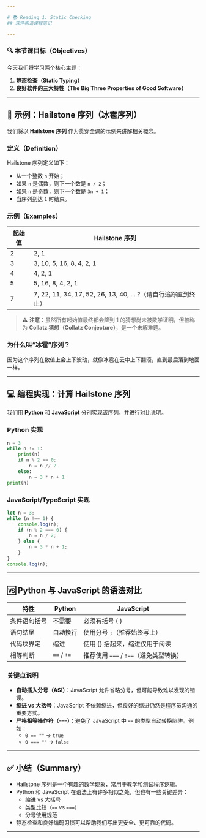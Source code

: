 ```yaml
---

# 📚 Reading 1: Static Checking
## 软件构造课程笔记

---
```


### 🔍 本节课目标（Objectives）

今天我们将学习两个核心主题：

1. **静态检查（Static Typing）**
2. **良好软件的三大特性（The Big Three Properties of Good Software）**

---

## 🧮 示例：Hailstone 序列（冰雹序列）

我们将以 **Hailstone 序列** 作为贯穿全课的示例来讲解相关概念。

### 定义（Definition）

Hailstone 序列定义如下：

- 从一个整数 `n` 开始；
- 如果 `n` 是偶数，则下一个数是 `n / 2`；
- 如果 `n` 是奇数，则下一个数是 `3n + 1`；
- 当序列到达 `1` 时结束。

### 示例（Examples）

| 起始值 | Hailstone 序列 |
|--------|----------------|
| 2      | 2, 1           |
| 3      | 3, 10, 5, 16, 8, 4, 2, 1 |
| 4      | 4, 2, 1        |
| 5      | 5, 16, 8, 4, 2, 1 |
| 7      | 7, 22, 11, 34, 17, 52, 26, 13, 40, ... ?（请自行追踪直到终止） |

> ⚠️ **注意**：虽然所有起始值最终都会降到 1 的猜想尚未被数学证明，但被称为 **Collatz 猜想（Collatz Conjecture）**，是一个未解难题。

### 为什么叫“冰雹”序列？

因为这个序列在数值上会上下波动，就像冰雹在云中上下翻滚，直到最后落到地面一样。

---

## 💻 编程实现：计算 Hailstone 序列

我们用 **Python** 和 **JavaScript** 分别实现该序列，并进行对比说明。

### Python 实现

```python
n = 3
while n != 1:
    print(n)
    if n % 2 == 0:
        n = n // 2
    else:
        n = 3 * n + 1
print(n)
```

### JavaScript/TypeScript 实现

```javascript
let n = 3;
while (n !== 1) {
    console.log(n);
    if (n % 2 === 0) {
        n = n / 2;
    } else {
        n = 3 * n + 1;
    }
}
console.log(n);
```

---

## 🆚 Python 与 JavaScript 的语法对比

| 特性 | Python | JavaScript |
|------|--------|------------|
| 条件语句括号 | 不需要 | 必须有括号 ( ) |
| 语句结尾 | 自动换行 | 使用分号 `;`（推荐始终写上） |
| 代码块界定 | 缩进 | 使用 {} 括起来，缩进仅用于阅读 |
| 相等判断 | `==` / `!=` | 推荐使用 `===` / `!==`（避免类型转换） |

### 关键点说明

- **自动插入分号（ASI）**：JavaScript 允许省略分号，但可能导致难以发现的错误。
- **缩进 vs 大括号**：JavaScript 不依赖缩进，但良好的缩进仍然是程序员沟通的重要方式。
- **严格相等操作符（`===`）**：避免了 JavaScript 中 `==` 的类型自动转换陷阱。例如：
  - `0 == ""` → `true`
  - `0 === ""` → `false`

---

## ✅ 小结（Summary）

- Hailstone 序列是一个有趣的数学现象，常用于教学和测试程序逻辑。
- Python 和 JavaScript 在语法上有许多相似之处，但也有一些关键差异：
  - 缩进 vs 大括号
  - 类型比较（`==` vs `===`）
  - 分号使用规范
- 静态检查和良好编码习惯可以帮助我们写出更安全、更可靠的代码。

---
